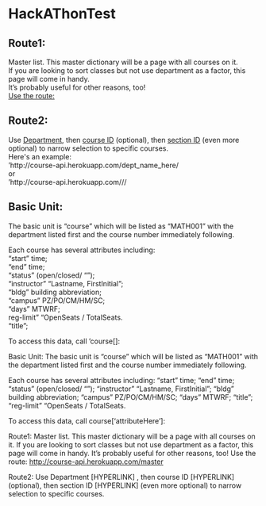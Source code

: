 HackAThonTest
=============
<h2>Route1:</h2>

<p>Master list. This master dictionary will be a page with all courses on it. <br />
If you are looking to sort classes but not use department as a factor, this page will come in handy. <br />
It’s probably useful for other reasons, too! <br />
<a href="http://course-api.herokuapp.com/master">Use the route:</a></p>


<h2>Route2:</h2>

<p>Use <a href="http://course-api.herokuapp.com/csci/">Department</a>, then <a href="http://course-api.herokuapp.com/csci/005/">course ID</a> (optional), then <a href="http://course-api.herokuapp.com/csci/005/01">section ID</a> (even more optional) to narrow selection to specific courses. <br />
Here's an example: <br />
’http://course-api.herokuapp.com/dept_name_here/ <br />
or <br />
’http://course-api.herokuapp.com/<dept>/<course_id>/<sections_id> </p>


<h2>Basic Unit:</h2>

<p>The basic unit is “course” which will be listed as “MATH001” with the department listed first and the course number immediately following.</p>

<p>Each course has several attributes including: <br />
“start”        time; <br />
“end”          time; <br />
“status”       (open/closed/ “”); <br />
“instructor”   “Lastname, FirstInitial”; <br />
“bldg”         building abbreviation; <br />
“campus”       PZ/PO/CM/HM/SC; <br />
“days”         MTWRF; <br />
reg-limit”     “OpenSeats / TotalSeats.<br />   
“title”;      </p>


<p>To access this data, call ’course[<attributeHere>]:</p>




Basic Unit: 
The basic unit is “course” which will be listed as “MATH001” with the department listed first and the course number immediately following.

Each course has several attributes including: 
“start” time; 
“end” time; 
“status” (open/closed/ “”); 
“instructor” “Lastname, FirstInitial”; 
“bldg” building abbreviation; 
“campus” PZ/PO/CM/HM/SC; 
“days” MTWRF; 
“title”;
“reg-limit” “OpenSeats / TotalSeats.

To access this data, call course[‘attributeHere’]:




Route1: Master list. This master dictionary will be a page with all courses on it. If you are looking to sort classes but not use department as a factor, this page will come in handy. It’s probably useful for other reasons, too! Use the route: http://course-api.herokuapp.com/master

Route2: Use Department [HYPERLINK] , then course ID [HYPERLINK] (optional), then section ID [HYPERLINK] (even more optional) to narrow selection to specific courses. 

